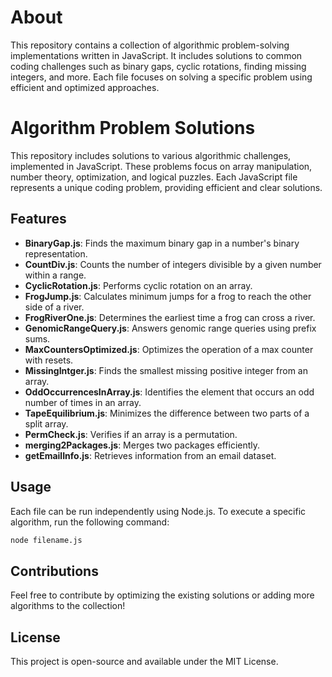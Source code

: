 # About
This repository contains a collection of algorithmic problem-solving implementations written in JavaScript. It includes solutions to common coding challenges such as binary gaps, cyclic rotations, finding missing integers, and more. Each file focuses on solving a specific problem using efficient and optimized approaches.

# Algorithm Problem Solutions

This repository includes solutions to various algorithmic challenges, implemented in JavaScript. These problems focus on array manipulation, number theory, optimization, and logical puzzles. Each JavaScript file represents a unique coding problem, providing efficient and clear solutions.

## Features

- **BinaryGap.js**: Finds the maximum binary gap in a number's binary representation.
- **CountDiv.js**: Counts the number of integers divisible by a given number within a range.
- **CyclicRotation.js**: Performs cyclic rotation on an array.
- **FrogJump.js**: Calculates minimum jumps for a frog to reach the other side of a river.
- **FrogRiverOne.js**: Determines the earliest time a frog can cross a river.
- **GenomicRangeQuery.js**: Answers genomic range queries using prefix sums.
- **MaxCountersOptimized.js**: Optimizes the operation of a max counter with resets.
- **MissingIntger.js**: Finds the smallest missing positive integer from an array.
- **OddOccurrencesInArray.js**: Identifies the element that occurs an odd number of times in an array.
- **TapeEquilibrium.js**: Minimizes the difference between two parts of a split array.
- **PermCheck.js**: Verifies if an array is a permutation.
- **merging2Packages.js**: Merges two packages efficiently.
- **getEmailInfo.js**: Retrieves information from an email dataset.

## Usage

Each file can be run independently using Node.js. To execute a specific algorithm, run the following command:

```bash
node filename.js
```

## Contributions
Feel free to contribute by optimizing the existing solutions or adding more algorithms to the collection!

## License
This project is open-source and available under the MIT License.

